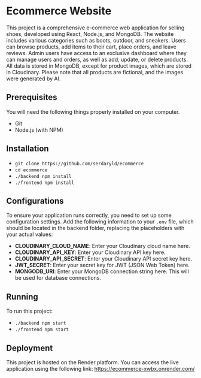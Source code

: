 # Ecommerce Website
This project is a comprehensive e-commerce web application for selling shoes, developed using React, Node.js, and MongoDB. The website includes various categories such as boots, outdoor, and sneakers. Users can browse products, add items to their cart, place orders, and leave reviews. Admin users have access to an exclusive dashboard where they can manage users and orders, as well as add, update, or delete products. All data is stored in MongoDB, except for product images, which are stored in Cloudinary. 
Please note that all products are fictional, and the images were generated by AI.

## Prerequisites
You will need the following things properly installed on your computer.

<ul>
<li>Git</li> 
<li>Node.js (with NPM)</li>
</ul>

## Installation
<ul>
<li><code>git clone https://github.com/serdaryld/ecommerce</code></li>
<li><code>cd ecommerce</code></li>
<li><code>./backend npm install</code></li>
<li><code>./frontend npm install</code></li>
</ul>

## Configurations
To ensure your application runs correctly, you need to set up some configuration settings. Add the following information to your `.env` file, which should be located in the backend folder, replacing the placeholders with your actual values:

<ul>
<li><strong>CLOUDINARY_CLOUD_NAME</strong>: Enter your Cloudinary cloud name here.</li>
<li><strong>CLOUDINARY_API_KEY</strong>: Enter your Cloudinary API key here.</li>
<li><strong>CLOUDINARY_API_SECRET</strong>: Enter your Cloudinary API secret key here.</li>
<li><strong>JWT_SECRET</strong>: Enter your secret key for JWT (JSON Web Token) here.</li>
<li><strong>MONGODB_URI</strong>: Enter your MongoDB connection string here. This will be used for database connections.</li>
</ul>

## Running
To run this project:

<ul>
<li><code>./backend npm start</code></li>
<li><code>./frontend npm start</code></li>
</ul>

## Deployment
This project is hosted on the Render platform. You can access the live application using the following link: 
https://ecommerce-xwbx.onrender.com/


